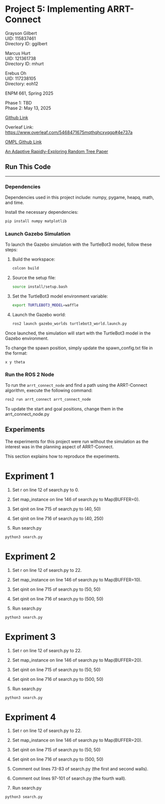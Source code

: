 # Project 5: Implementing ARRT-Connect

Grayson Gilbert  
UID: 115837461  
Directory ID: ggilbert  

Marcus Hurt  
UID: 121361738  
Directory ID: mhurt  

Erebus Oh  
UID: 117238105  
Directory: eoh12  

ENPM 661, Spring 2025  

Phase 1: TBD  
Phase 2: May 13, 2025  

[Github Link](https://github.com/ereoh/ENPM661-Project5)  

Overleaf Link: https://www.overleaf.com/5468471675mqthqhcxyqgp#4e737a  

[OMPL Github Link](https://github.com/robotic-esp/ompl)  

[An Adaptive Rapidly-Exploring Random Tree Paper](https://ieeexplore.ieee.org/document/9536671)  

## Run This Code
---

### Dependencies
Dependencies used in this project include: numpy, pygame, heapq, math, and time.

Install the necessary dependencies:
```bash
pip install numpy matplotlib 
```

### Launch Gazebo Simulation
To launch the Gazebo simulation with the TurtleBot3 model, follow these steps:

1. Build the workspace:
   ```bash
   colcon build
   ```

2. Source the setup file:
   ```bash
   source install/setup.bash
   ```

3. Set the TurtleBot3 model environment variable:
   ```bash
   export TURTLEBOT3_MODEL=waffle
   ```

4. Launch the Gazebo world:
   ```bash
   ros2 launch gazebo_worlds turtlebot3_world.launch.py
   ```

Once launched, the simulation will start with the TurtleBot3 model in the Gazebo environment.

To change the spawn position, simply update the spawn_config.txt file in the format:
```
x y theta
```

### Run the ROS 2 Node
To run the `arrt_connect_node` and find a path using the ARRT-Connect algorithm, execute the following command:

```bash
ros2 run arrt_connect arrt_connect_node
```

To update the start and goal positions, change them in the arrt_connect_node.py

## Experiments
The experiments for this project were run without the simulation as the interest was in the planning aspect of ARRT-Connect.

This section explains how to reproduce the experiments.

# Expriment 1
1. Set r on line 12 of search.py to 0.

2. Set map_instance on line 146 of search.py to Map(BUFFER=0).

3. Set qinit on line 715 of search.py to (40, 50)

4. Set qinit on line 716 of search.py to (40, 250)

5. Run search.py
```
python3 search.py
```

# Expriment 2
1. Set r on line 12 of search.py to 22.

2. Set map_instance on line 146 of search.py to Map(BUFFER=10).

3. Set qinit on line 715 of search.py to (50, 50)

4. Set qinit on line 716 of search.py to (500, 50)

5. Run search.py
```
python3 search.py
```


# Expriment 3
1. Set r on line 12 of search.py to 22.

2. Set map_instance on line 146 of search.py to Map(BUFFER=20).

3. Set qinit on line 715 of search.py to (50, 50)

4. Set qinit on line 716 of search.py to (500, 50)

5. Run search.py
```
python3 search.py
```

# Expriment 4
1. Set r on line 12 of search.py to 22.

2. Set map_instance on line 146 of search.py to Map(BUFFER=20).

3. Set qinit on line 715 of search.py to (50, 50)

4. Set qinit on line 716 of search.py to (500, 50)

5. Comment out lines 73-83 of search.py (the first and second walls).

6. Comment out lines 97-101 of search.py (the fourth wall).

5. Run search.py
```
python3 search.py
```
